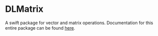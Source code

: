 # DLMatrix

A swift package for vector and matrix operations. Documentation for this entire package can be found [here](https://dyerlab.github.io/DLMatrix/).


